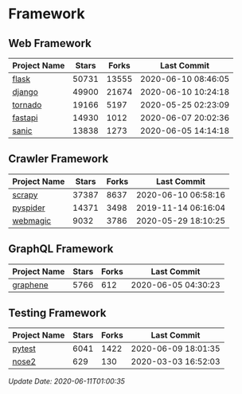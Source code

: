 # Framework

## Web Framework

| Project Name | Stars | Forks | Last Commit |
| ------------ | ----- | ----- | ----------- |
| [flask](https://github.com/pallets/flask) | 50731 | 13555 | 2020-06-10 08:46:05 |
| [django](https://github.com/django/django) | 49900 | 21674 | 2020-06-10 10:24:18 |
| [tornado](https://github.com/tornadoweb/tornado) | 19166 | 5197 | 2020-05-25 02:23:09 |
| [fastapi](https://github.com/tiangolo/fastapi) | 14930 | 1012 | 2020-06-07 20:02:36 |
| [sanic](https://github.com/huge-success/sanic) | 13838 | 1273 | 2020-06-05 14:14:18 |

## Crawler Framework

| Project Name | Stars | Forks | Last Commit |
| ------------ | ----- | ----- | ----------- |
| [scrapy](https://github.com/scrapy/scrapy) | 37387 | 8637 | 2020-06-10 06:58:16 |
| [pyspider](https://github.com/binux/pyspider) | 14371 | 3498 | 2019-11-14 06:16:04 |
| [webmagic](https://github.com/code4craft/webmagic) | 9032 | 3786 | 2020-05-29 18:10:25 |

## GraphQL Framework

| Project Name | Stars | Forks | Last Commit |
| ------------ | ----- | ----- | ----------- |
| [graphene](https://github.com/graphql-python/graphene) | 5766 | 612 | 2020-06-05 04:30:23 |

## Testing Framework

| Project Name | Stars | Forks | Last Commit |
| ------------ | ----- | ----- | ----------- |
| [pytest](https://github.com/pytest-dev/pytest) | 6041 | 1422 | 2020-06-09 18:01:35 |
| [nose2](https://github.com/nose-devs/nose2) | 629 | 130 | 2020-03-03 16:52:03 |

*Update Date: 2020-06-11T01:00:35*